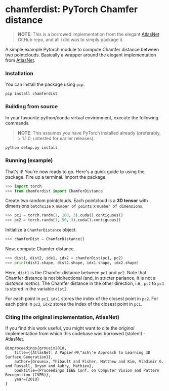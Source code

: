 # chamferdist: PyTorch Chamfer distance

> **NOTE**: This is a borrowed implementation from the elegant [AtlasNet](https://github.com/ThibaultGROUEIX/AtlasNet/tree/master/extension) GitHub repo, and all I did was to simply package it.

A simple example Pytorch module to compute Chamfer distance between two pointclouds. Basically a wrapper around the elegant implementation from [AtlasNet](https://github.com/ThibaultGROUEIX/AtlasNet/tree/master/extension).

### Installation

You can install the package using `pip`.

```
pip install chamferdist
```

### Building from source

In your favourite python/conda virtual environment, execute the following commands. 

> **NOTE**: This assumes you have PyTorch installed already (preferably, > 1.1.0; untested for earlier releases).

```python
python setup.py install
```

### Running (example)

That's it! You're now ready to go. Here's a quick guide to using the package. Fire up a terminal. Import the package.

```python
>>> import torch
>>> from chamferdist import ChamferDistance
```

Create two random pointclouds. Each pointcloud is a **3D tensor** with dimensions `batchsize` x `number of points` x `number of dimensions`.

```python
>>> pc1 = torch.randn(1, 100, 3).cuda().contiguous()
>>> pc2 = torch.randn(1, 50, 3).cuda().contiguous()
```

Initialize a `ChamferDistance` object.
```python
>>> chamferDist = ChamferDistance()
```

Now, compute Chamfer distance.
```python
>>> dist1, dist2, idx1, idx2 = chamferDist(pc1, pc2)
>>> print(dist1.shape, dist2.shape, idx1.shape, idx2.shape)
```

Here, `dist1` is the Chamfer distance between `pc1` and `pc2`. Note that Chamfer distance is not bidirectional (and, in stricter parlance, it is not a _distance metric_). The Chamfer distance in the other direction, i.e., `pc2` to `pc1` is stored in the variable `dist2`.

For each point in `pc1`, `idx1` stores the index of the closest point in `pc2`. For each point in `pc2`, `idx2` stores the index of the closest point in `pc1`.


### Citing (the original implementation, AtlasNet)

If you find this work useful, you might want to cite the *original* implementation from which this codebase was borrowed (stolen!) - AtlasNet.

```
@inproceedings{groueix2018,
    title={{AtlasNet: A Papier-M\^ach\'e Approach to Learning 3D Surface Generation}},
    author={Groueix, Thibault and Fisher, Matthew and Kim, Vladimir G. and Russell, Bryan and Aubry, Mathieu},
    booktitle={Proceedings IEEE Conf. on Computer Vision and Pattern Recognition (CVPR)},
    year={2018}
}
```
